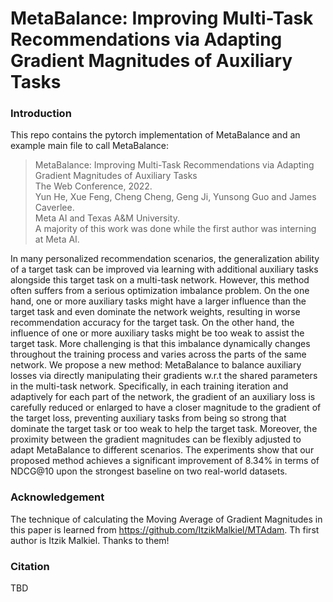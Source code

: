 # MetaBalance: Improving Multi-Task Recommendations via Adapting Gradient Magnitudes of Auxiliary Tasks

### Introduction

This repo contains the pytorch implementation of MetaBalance and an example main file to call MetaBalance:<br>
> MetaBalance: Improving Multi-Task Recommendations via Adapting Gradient Magnitudes of Auxiliary Tasks<br>
> The Web Conference, 2022.<br>
> Yun He, Xue Feng, Cheng Cheng, Geng Ji, Yunsong Guo and James Caverlee.<br>
> Meta AI and Texas A&M University.<br>
> A majority of this work was done while the first author was interning at Meta AI.<br>

In many personalized recommendation scenarios, the generalization ability of a target task can be improved via learning with additional auxiliary tasks alongside this target task on a multi-task network. However, this method often suffers from a serious optimization imbalance problem. On the one hand, one or more auxiliary tasks might have a larger influence than the target task and even dominate the network weights, resulting in worse recommendation accuracy for the target task. On the other hand, the influence of one or more auxiliary tasks might be too weak to assist the target task. More challenging is that this imbalance dynamically changes throughout the training process and varies across the parts of the same network. We propose a new method: MetaBalance to balance auxiliary losses via directly manipulating their gradients w.r.t the shared parameters in the multi-task network. Specifically, in each training iteration and adaptively for each part of the network, the gradient of an auxiliary loss is carefully reduced or enlarged to have a closer magnitude to the gradient of the target loss, preventing auxiliary tasks from being so strong that dominate the target task or too weak to help the target task. Moreover, the proximity between the gradient magnitudes can be flexibly adjusted to adapt MetaBalance to different scenarios. The experiments show that our proposed method achieves a significant improvement of 8.34% in terms of NDCG@10 upon the strongest baseline on two real-world datasets.

### Acknowledgement
The technique of calculating the Moving Average of Gradient Magnitudes in this paper is learned from https://github.com/ItzikMalkiel/MTAdam. Th first author is Itzik Malkiel. Thanks to them! 

### Citation
TBD

